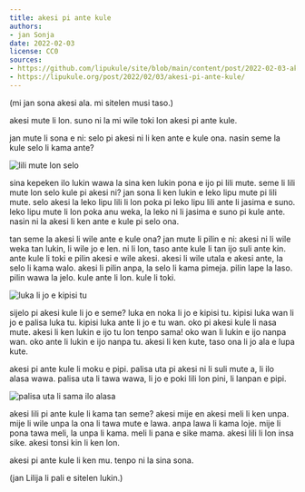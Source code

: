 ```yaml
---
title: akesi pi ante kule
authors:
- jan Sonja
date: 2022-02-03
license: CC0
sources:
- https://github.com/lipukule/site/blob/main/content/post/2022-02-03-akesi-pi-ante-kule.md
- https://lipukule.org/post/2022/02/03/akesi-pi-ante-kule/
---
```


(mi jan sona akesi ala. mi sitelen musi taso.)

akesi mute li lon. suno ni la mi wile toki lon akesi pi ante kule.

jan mute li sona e ni: selo pi akesi ni li ken ante e kule ona. nasin seme la kule selo li kama ante?

![lili mute lon selo](/images/uploads/selo-akesi2.png "lili mute lon selo")

sina kepeken ilo lukin wawa la sina ken lukin pona e ijo pi lili mute. seme li lili mute lon selo kule pi akesi ni? jan sona li ken lukin e leko lipu mute pi lili mute. selo akesi la leko lipu lili li lon poka pi leko lipu lili ante li jasima e suno. leko lipu mute li lon poka anu weka, la leko ni li jasima e suno pi kule ante. nasin ni la akesi li ken ante e kule pi selo ona.

tan seme la akesi li wile ante e kule ona? jan mute li pilin e ni: akesi ni li wile weka tan lukin, li wile jo e len. ni li lon, taso ante kule li tan ijo suli ante kin. ante kule li toki e pilin akesi e wile akesi. akesi li wile utala e akesi ante, la selo li kama walo. akesi li pilin anpa, la selo li kama pimeja. pilin lape la laso. pilin wawa la jelo. kule ante li lon. kule li toki.

![luka li jo e kipisi tu](/images/uploads/luka-akesi2.png "luka li jo e kipisi tu")

sijelo pi akesi kule li jo e seme? luka en noka li jo e kipisi tu. kipisi luka wan li jo e palisa luka tu. kipisi luka ante li jo e tu wan. oko pi akesi kule li nasa mute. akesi li ken lukin e ijo tu lon tenpo sama! oko wan li lukin e ijo nanpa wan. oko ante li lukin e ijo nanpa tu. akesi li ken kute, taso ona li jo ala e lupa kute.

akesi pi ante kule li moku e pipi. palisa uta pi akesi ni li suli mute a, li ilo alasa wawa. palisa uta li tawa wawa, li jo e poki lili lon pini, li lanpan e pipi.

![palisa uta li sama ilo alasa](/images/uploads/uta-akesi2.png "palisa uta li sama ilo alasa")

akesi lili pi ante kule li kama tan seme? akesi mije en akesi meli li ken unpa. mije li wile unpa la ona li tawa mute e lawa. anpa lawa li kama loje. mije li pona tawa meli, la unpa li kama. meli li pana e sike mama. akesi lili li lon insa sike. akesi tonsi kin li ken lon.

akesi pi ante kule li ken mu. tenpo ni la sina sona.

(jan Lilija li pali e sitelen lukin.)